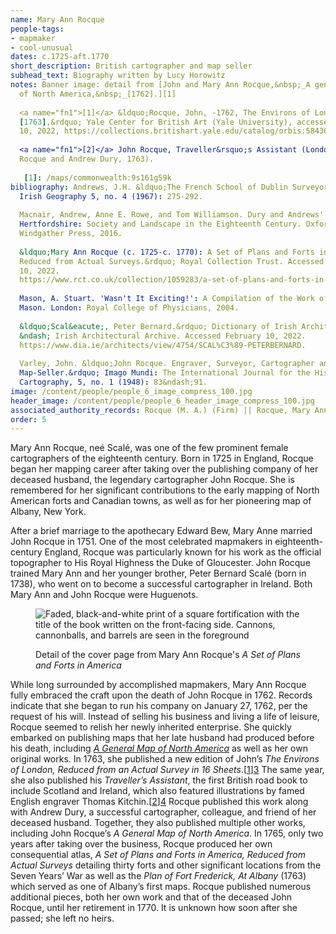 ```yaml
---
name: Mary Ann Rocque
people-tags: 
- mapmaker
- cool-unusual
dates: c.1725-aft.1770
short_description: British cartographer and map seller
subhead_text: Biography written by Lucy Horowitz
notes: Banner image: detail from [John and Mary Ann Rocque,&nbsp;_A general map
  of North America,&nbsp;_[1762].][1]
  
  <a name="fn1">[1]</a> &ldquo;Rocque, John, -1762, The Environs of London
  [1763],&rdquo; Yale Center for British Art (Yale University), accessed February
  10, 2022, https://collections.britishart.yale.edu/catalog/orbis:584367.
  
  <a name="fn1">[2]</a> John Rocque, Traveller&rsquo;s Assistant (London: Mary Ann
  Rocque and Andrew Dury, 1763).
  
   [1]: /maps/commonwealth:9s161g59k
bibliography: Andrews, J.H. &ldquo;The French School of Dublin Surveyors.&rdquo;
  Irish Geography 5, no. 4 (1967): 275-292.
  
  Macnair, Andrew, Anne E. Rowe, and Tom Williamson. Dury and Andrews' Map of
  Hertfordshire: Society and Landscape in the Eighteenth Century. Oxford, UK:
  Windgather Press, 2016.
  
  &ldquo;Mary Ann Rocque (c. 1725-c. 1770): A Set of Plans and Forts in America
  Reduced from Actual Surveys.&rdquo; Royal Collection Trust. Accessed February
  10, 2022.
  https://www.rct.co.uk/collection/1059283/a-set-of-plans-and-forts-in-america-reduced-from-actual-surveys.
  
  Mason, A. Stuart. 'Wasn't It Exciting!': A Compilation of the Work of A. Stuart
  Mason. London: Royal College of Physicians, 2004.
  
  &ldquo;Scal&eacute;, Peter Bernard.&rdquo; Dictionary of Irish Architects
  &ndash; Irish Architectural Archive. Accessed February 10, 2022.
  https://www.dia.ie/architects/view/4754/SCAL%C3%89-PETERBERNARD.
  
  Varley, John. &ldquo;John Rocque. Engraver, Surveyor, Cartographer and
  Map‐Seller.&rdquo; Imago Mundi: The International Journal for the History of
  Cartography, 5, no. 1 (1948): 83&ndash;91.
image: /content/people/people_6_image_compress_100.jpg
header_image: /content/people/people_6_header_image_compress_100.jpg
associated_authority_records: Rocque (M. A.) (Firm) || Rocque, Mary Ann
order: 5
---
```

Mary Ann Rocque, ne&eacute; Scal&eacute;, was one&nbsp;of the few prominent female cartographers of the eighteenth century. Born in 1725 in England, Rocque began her mapping career after taking over the publishing company of her deceased husband, the legendary cartographer John Rocque. She is remembered for her significant contributions to the early mapping of North American forts and Canadian towns, as well as for her pioneering map of Albany, New York.

After a brief marriage to the apothecary Edward Bew, Mary Anne married John Rocque in 1751. One of the most celebrated mapmakers in eighteenth-century England, Rocque was particularly known for his work as the official topographer to His Royal Highness the Duke of Gloucester. John Rocque trained Mary Ann and her younger brother, Peter Bernard Scal&eacute; (born in 1738), who went on to become a successful cartographer in Ireland. Both Mary Ann and John Rocque were Huguenots.<figure class="img\_left\_50">

![Faded, black-and-white print of a square fortification with the title of the book written on the front-facing side. Cannons, cannonballs, and barrels are seen in the foreground][1] <figcaption>Detail of the cover page from Mary Ann Rocque's _A Set of Plans and Forts in America_</figcaption></figure>

While long surrounded by accomplished mapmakers, Mary Ann Rocque fully embraced the craft upon the death of John Rocque in 1762. Records indicate that she began to run his company on January 27, 1762, per the request of his will. Instead of selling his business and living a life of leisure, Rocque seemed to relish her newly inherited enterprise. She quickly embarked on publishing maps that her late husband had produced before his death, including [_A General Map of North America_][2] as well as her own original works. In 1763, she published a new edition of John&rsquo;s _The Environs of London, Reduced from an Actual Survey in 16 Sheets_.[[1]][3] The same year, she also published his _Traveller&rsquo;s Assistant_, the first British road book to include Scotland and Ireland, which also featured illustrations by famed English engraver Thomas Kitchin.[[2]][4] Rocque published this work along with Andrew Dury, a successful cartographer, colleague, and friend of her deceased husband. Together, they also published multiple other works, including John Rocque&rsquo;s _A General Map of North America_. In 1765, only two years after taking over the business, Rocque produced her own consequential atlas, _A Set of Plans and Forts in America, Reduced from Actual Surveys_&nbsp;detailing thirty forts and other significant locations from the Seven Years&rsquo; War as well as the _Plan of Fort Frederick, At Albany_ (1763) which served as one of Albany&rsquo;s first maps. Rocque published numerous additional pieces, both her own work and that of the deceased John Rocque, until her retirement in 1770. It is unknown how soon after she passed; she left no heirs.

 [1]: /content/mrocque-1.jpg
 [2]: /maps/commonwealth:z603vr80k
 [3]: #fn1
 [4]: #fn2